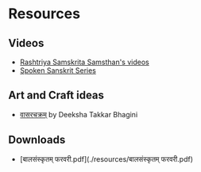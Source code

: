 # Resources

## Videos

* [Rashtriya Samskrita Samsthan's videos](./rss-videos.md)
* [Spoken Sanskrit Series](https://m.youtube.com/channel/UCfRauUnvkjE-kUulFXCUMyg)


## Art and Craft ideas

* [वासरचक्रम्](./teaching-aids/vasaraaH_chakram.md) by Deeksha Takkar Bhagini


## Downloads

* [बालसंस्कृतम् फरवरी.pdf](./resources/बालसंस्कृतम् फरवरी.pdf)
